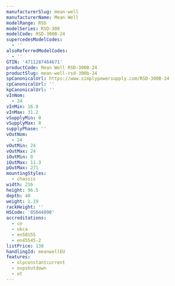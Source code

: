 ```yaml
---
manufacturerSlug: mean-well
manufacturerName: Mean Well
modelRange: RSD
modelSeries: RSD-300
modelCode: RSD-300B-24
supercedesModelCodes:
  - ''
alsoReferredModelCodes:
  - ''
GTIN: '4711287464671'
productCode: Mean Well RSD-300B-24
productSlug: mean-well-rsd-300b-24
spCanonicalUrl: https://www.simplypowersupply.com/RSD-300B-24
cpCanonicalUrl: ''
kpCanonicalUrl: ''
vInNom:
  - 24
vInMin: 16.8
vInMax: 31.2
vSupplyMin: 0
vSupplyMax: 0
supplyPhase: ''
vOutNom:
  - 24
vOutMin: 24
vOutMax: 24
iOutMin: 0
iOutMax: 11.3
pOutMax: 271
mountingStyles:
  - chassis
width: 216
height: 96.5
depth: 40
weight: 1.19
rackHeight: ''
HSCode: '85044090'
accreditations:
  - ce
  - ukca
  - en50155
  - en45545-2
listPrice: 138
handlingId: meanwellEU
features:
  - olpconstantcurrent
  - ovpshutdown
  - ot
---
```

